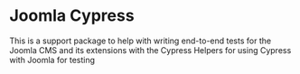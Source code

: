 # Joomla Cypress
This is a support package to help with writing end-to-end tests for the Joomla CMS and its extensions with the Cypress 
Helpers for using Cypress with Joomla for testing
